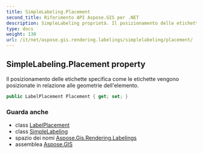 ```yaml
---
title: SimpleLabeling.Placement
second_title: Riferimento API Aspose.GIS per .NET
description: SimpleLabeling proprietà. Il posizionamento delle etichette specifica come le etichette vengono posizionate in relazione alle geometrie dellelemento.
type: docs
weight: 130
url: /it/net/aspose.gis.rendering.labelings/simplelabeling/placement/
---
```

## SimpleLabeling.Placement property

Il posizionamento delle etichette specifica come le etichette vengono posizionate in relazione alle geometrie dell'elemento.

```csharp
public LabelPlacement Placement { get; set; }
```

### Guarda anche

* class [LabelPlacement](../../labelplacement/)
* class [SimpleLabeling](../)
* spazio dei nomi [Aspose.Gis.Rendering.Labelings](../../simplelabeling/)
* assemblea [Aspose.GIS](../../../)


